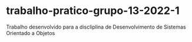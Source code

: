 # trabalho-pratico-grupo-13-2022-1
Trabalho desenvolvido para a discliplina de Desenvolvimento de Sistemas Orientado a Objetos
